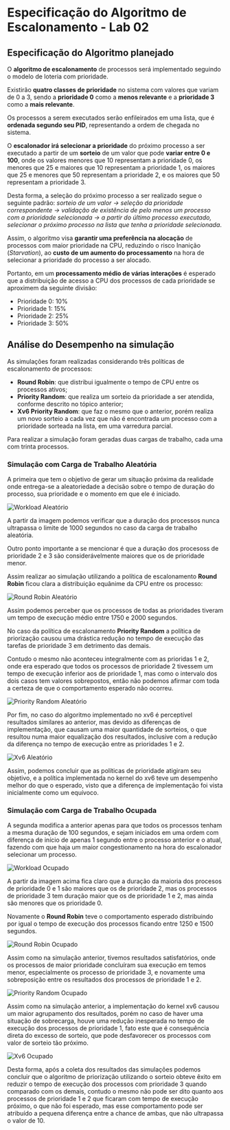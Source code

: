 # Especificação do Algoritmo de Escalonamento - Lab 02


## Especificação do Algoritmo planejado

O **algoritmo de escalonamento** de processos será implementado seguindo o modelo de loteria com prioridade.

Existirão **quatro classes de prioridade** no sistema com valores que variam de 0 a 3, sendo a **prioridade 0** como a **menos relevante** e a **prioridade 3** como a **mais relevante**.

Os processos a serem executados serão enfileirados em uma lista, que é **ordenada segundo seu PID**, representando a ordem de chegada no sistema.

O **escalonador irá selecionar a prioridade** do próximo processo a ser executado a partir de um **sorteio** de um valor que pode **variar entre 0 e 100**, onde os valores menores que 10 representam a prioridade 0, os menores que 25 e maiores que 10 representam a prioridade 1, os maiores que 25 e menores que 50 representam a prioridade 2, e os maiores que 50 representam a prioridade 3.

Desta forma, a seleção do próximo processo a ser realizado segue o seguinte padrão: *sorteio de um valor -> seleção da prioridade correspondente -> validação de existência de pelo menos um processo com a prioridade selecionada -> a partir do último processo executado, selecionar o próximo processo na lista que tenha a prioridade selecionada*.

Assim, o algoritmo visa **garantir uma preferência na alocação** de processos com maior prioridade na CPU, reduzindo o risco Inanição (*Starvation*), ao **custo de um aumento do processamento** na hora de selecionar a prioridade do processo a ser alocado.

Portanto, em um **processamento médio de várias interações** é esperado que a distribuição de acesso a CPU dos processos de cada prioridade se aproximem da seguinte divisão: 

- Prioridade 0: 10%
- Prioridade 1: 15%
- Prioridade 2: 25%
- Prioridade 3: 50%

## Análise do Desempenho na simulação

As simulações foram realizadas considerando três políticas de escalonamento de processos:

* **Round Robin**: que distribui igualmente o tempo de CPU entre os processos ativos;
* **Priority Random**: que realiza um sorteio da prioridade a ser atendida, conforme descrito no tópico anterior;
* **Xv6 Priority Random**: que faz o mesmo que o anterior, porém realiza um novo sorteio a cada vez que não é encontrada um processo com a prioridade sorteada na lista, em uma varredura parcial.

Para realizar a simulação foram geradas duas cargas de trabalho, cada uma com trinta processos.

### Simulação com Carga de Trabalho Aleatória

A primeira que tem o objetivo de gerar um situação próxima da realidade onde entrega-se a aleatoriedade a decisão sobre o tempo de duração do processo, sua prioridade e o momento em que ele é iniciado.

![Workload Aleatório](https://raw.githubusercontent.com/rafaelkillua/projso/lab3/lab_scheduling_policies/plots/workload_rnd_plot.png?token=AR0c5pjWmL8rOnGXzHM6I48aHjkvOLSdks5bQF9owA%3D%3D)

A partir da imagem podemos verificar que a duração dos processos nunca ultrapassa o limite de 1000 segundos no caso da carga de trabalho aleatória.

Outro ponto importante a se mencionar é que a duração dos procesoss de prioridade 2 e 3 são considerávelmente maiores que os de prioridade menor.

Assim realizar ao simulação utilizando a política de escalonamento **Round Robin** ficou clara a distribuição equânime da CPU entre os processo:

![Round Robin Aleatório](https://raw.githubusercontent.com/rafaelkillua/projso/lab3/lab_scheduling_policies/plots/extra_time_rnd_rr_plot.png?token=AR0c5lL9zY-c8Y131-rlV_N4sFfVOC4Nks5bQWKrwA%3D%3D)

Assim podemos perceber que os processos de todas as prioridades tiveram um tempo de execução médio entre 1750 e 2000 segundos.

No caso da política de escalonamento **Priority Random** a política de priorização causou uma drástica redução no tempo de execução das tarefas de prioridade 3 em detrimento das demais.

Contudo o mesmo não aconteceu integralmente com as prioridas 1 e 2, onde era esperado que todos os processos de prioridade 2 tivessem um tempo de execução inferior aos de prioridade 1, mas como o intervalo dos dois casos tem valores sobrepostos, então não podemos afirmar com toda a certeza de que o comportamento esperado não ocorreu. 

![Priority Random Aleatório](https://raw.githubusercontent.com/rafaelkillua/projso/lab3/lab_scheduling_policies/plots/extra_time_rnd_pr_plot.png?token=AR0c5k_29ZQilfRl2WlKWbji1eK9Zwp8ks5bQWNnwA%3D%3D)

Por fim, no caso do algoritmo implementado no xv6 é perceptível resultados similares ao anterior, mas devido as diferenças de implementação, que causam uma maior quantidade de sorteios, o que resultou numa maior equalização dos resultados, inclusive com a redução da diferença no tempo de execução entre as prioridades 1 e 2.

![Xv6 Aleatório](https://raw.githubusercontent.com/rafaelkillua/projso/lab3/lab_scheduling_policies/plots/extra_time_rnd_xpr_plot.png?token=AR0c5heWRM2IGKidoaMki_OUVJxxHTkLks5bQWUcwA%3D%3D)

Assim, podemos concluir que as políticas de prioridade atigiram seu objetivo, e a política implementada no kernel do xv6 teve um desempenho melhor do que o esperado, visto que a diferença de implementação foi vista inicialmente como um equívoco.

### Simulação com Carga de Trabalho Ocupada

A segunda modifica a anterior apenas para que todos os processos tenham a mesma duração de 100 segundos, e sejam iniciados em uma ordem com diferença de início de apenas 1 segundo entre o processo anterior e o atual, fazendo com que haja um maior congestionamento na hora do escalonador selecionar um processo.

![Workload Ocupado](https://raw.githubusercontent.com/rafaelkillua/projso/lab3/lab_scheduling_policies/plots/workload_busy_plot.png?token=AR0c5vQcNXgIndp8loWwaVFHKs-7uiuvks5bQF6fwA%3D%3D)

A partir da imagem acima fica claro que a duração da maioria dos procesos de prioridade 0 e 1 são maiores que os de prioridade 2, mas os processos de prioridade 3 tem duração maior que os de prioridade 1 e 2, mas ainda são menores que os prioridade 0. 

Novamente o **Round Robin** teve o comportamento esperado distribuindo por igual o tempo de execução dos processos ficando entre 1250 e 1500 segundos.

![Round Robin Ocupado](https://raw.githubusercontent.com/rafaelkillua/projso/lab3/lab_scheduling_policies/plots/extra_time_busy_rr_plot.png?token=AR0c5mtDj3t8TGGWF7YhY7_TYV6CXwB9ks5bQWakwA%3D%3D)

Assim como na simulação anterior, tivemos resultados satisfatórios, onde os processos de maior prioridade concluíram sua execução em temos menor, especialmente os processo de prioridade 3, e novamente uma sobreposição entre os resultados dos processos de prioridade 1 e 2.

![Priority Random Ocupado](https://raw.githubusercontent.com/rafaelkillua/projso/lab3/lab_scheduling_policies/plots/extra_time_busy_pr_plot.png?token=AR0c5mKE2ec4hhvXEH4I4pluQ_zbFF6Yks5bQW6xwA%3D%3D)

Assim como na simulação anterior, a implementação do kernel xv6 causou um maior agrupamento dos resultados, porém no caso de haver uma situação de sobrecarga, houve uma redução inesperada no tempo de execução dos processos de prioridade 1, fato este que é consequência direta do excesso de sorteio, que pode desfavorecer os processos com valor de sorteio tão próximo.

![Xv6 Ocupado](https://raw.githubusercontent.com/rafaelkillua/projso/lab3/lab_scheduling_policies/plots/extra_time_busy_xpr_plot.png?token=AR0c5nLS0FO8Q0VHsh5P9JblExEUIagTks5bQWq-wA%3D%3D)

Desta forma, após a coleta dos resultados das simulações podemos concluir que o algoritmo de priorização utilizando o sorteio obteve êxito em reduzir o tempo de execução dos processos com prioridade 3 quando comparado com os demais, contudo o mesmo não pode ser dito quanto aos processos de prioridade 1 e 2 que ficaram com tempo de execução próximo, o que não foi esperado, mas esse comportamento pode ser atribuído a pequena  diferença entre a chance de ambas, que não ultrapassa o valor de 10.